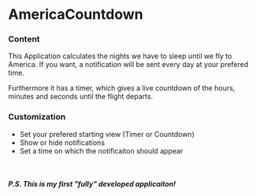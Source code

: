 # AmericaCountdown


<h3>Content</h3>

This Application calculates the nights we have to sleep until we fly to America.
If you want, a notification will be sent every day at your prefered time.

Furthermore it has a timer, which gives a live countdown of the hours, minutes and seconds until the flight departs.


<h3>Customization</h3>

<ul>
  <li>Set your prefered starting view (Timer or Countdown)</li>
  <li>Show or hide notifications</li>
  <li>Set a time on which the notificaiton should appear</li>
</ul>




<br/><h5>P.S. This is my first "fully" developed applicaiton!</h5> 
